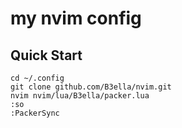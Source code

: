 # my nvim config
## Quick Start
```
cd ~/.config
git clone github.com/B3ella/nvim.git
nvim nvim/lua/B3ella/packer.lua
:so
:PackerSync
```
